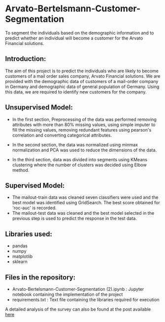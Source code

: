 # Arvato-Bertelsmann-Customer-Segmentation
To segment the individuals based on the demographic information and to predict whether an individual will become a customer for the Arvato Financial solutions.
## Introduction:
The aim of this project is to predict the individuals who are likely to become customers of a mail order sales company, Arvato Financial solutions. We are provided with the demographic data of customers of a mail-order company in Germany and demographic data of general population of Germany.  Using this data, we are required to identify new customers for the company.

## Unsupervised Model:
 - In the first section, Preprocessing of the data was performed removing attributes with more than 80% missing values, using simple imputer to fill the missing values, removing redundant features using pearson's correlation and converting categorical attributes. 

 - In the second section, the data was normalized using minmax normalization and PCA was used to reduce the dimensions of the data.
 - In the third section, data was divided into segments using KMeans clustering where the number of clusters was decided using Elbow method. 

## Supervised Model:
 - The mailout-train data was cleaned seven classifiers were used and the best model was identified using GridSearch. The best score obtained for 'roc-auc' is recorded. 
 - The mailout-test data was cleaned and the best model selected in the previous step is used to predict the response in the test data.
 
 ## Libraries used:
 - pandas
 - numpy
 - matplotlib
 - sklearn
 
 ## Files in the repository:
 - Arvato-Bertelsmann-Customer-Segmentation (2).ipynb : Jupyter notebook containing the implementation of the project
 - requirements.txt : Text file containing the libraries required for execution
 
A detailed analysis of the survey can also be found at the post available [here](https://medium.com/@deepa.kanna2001/capstone-project-arvato-bertelsmann-customer-segmentation-555de5b4fdc5)
